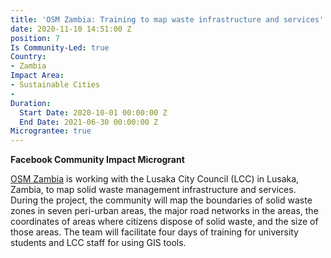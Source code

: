 ```yaml
---
title: 'OSM Zambia: Training to map waste infrastructure and services'
date: 2020-11-10 14:51:00 Z
position: 7
Is Community-Led: true
Country:
- Zambia
Impact Area:
- Sustainable Cities
- 
Duration:
  Start Date: 2020-10-01 00:00:00 Z
  End Date: 2021-06-30 00:00:00 Z
Micrograntee: true
---
```


**Facebook Community Impact Microgrant**

[OSM Zambia](http://osmzambia.org/) is working with the Lusaka City Council (LCC) in Lusaka, Zambia, to map solid waste management infrastructure and services. During the project, the community will map the boundaries of solid waste zones in seven peri-urban areas, the major road networks in the areas, the coordinates of areas where citizens dispose of solid waste, and the size of those areas. The team will facilitate four days of training for university students and LCC staff for using GIS tools.